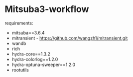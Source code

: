 # Mitsuba3-workflow
requirements:
- mitsuba==3.6.4
- mitransient - https://github.com/wangzh1/mitransient.git
- wandb
- rich
- hydra-core==1.3.2
- hydra-colorlog==1.2.0
- hydra-optuna-sweeper==1.2.0
- rootutils